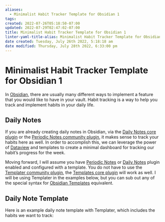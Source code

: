 ```yaml
---
aliases:
  - Minimalist Habit Tracker Template for Obsidian 1
tags: 
created: 2022-07-26T05:18:50-07:00
updated: 2022-07-29T02:47:02-07:00
title: Minimalist Habit Tracker Template for Obsidian 1
linter-yaml-title-alias: Minimalist Habit Tracker Template for Obsidian 1
date created: Tuesday, July 26th 2022, 5:18:18 am
date modified: Thursday, July 28th 2022, 6:33:00 pm
---
```


# Minimalist Habit Tracker Template for Obsidian 1

In [Obsidian](https://obsidian.md), there are usually many different ways to implement a feature that you would like to have in your vault. Habit tracking is a way to help you track and implement habits in your daily life.

Daily Notes
-----------

If you are already creating daily notes in Obsidian, via the [Daily Notes core plugin](https://help.obsidian.md/Plugins/Daily+notes) or the [Periodic Notes community plugin](https://github.com/liamcain/obsidian-periodic-notes), it makes sense to track your habits here as well. In order to accomplish this, we can leverage the power of [Dataview](https://github.com/blacksmithgu/obsidian-dataview) and templates to create a minimal dashboard for tracking our habit’s progress for the week.

Moving forward, I will assume you have [Periodic Notes](https://github.com/liamcain/obsidian-periodic-notes) or [Daily Notes](https://help.obsidian.md/Plugins/Daily+notes) plugin enabled and configured with a template. You do not have to use the [Templater community plugin](https://github.com/SilentVoid13/Templater), the [Templates core plugin](https://help.obsidian.md/Plugins/Templates) will work as well. I will be using Templater in the examples below, but you can sub out any of the special syntax for [Obsidian Templates](https://help.obsidian.md/Plugins/Templates) equivalent.

Daily Note Template
-------------------

Here is an example daily note template with Templater, which includes the habits we want to track:

	
